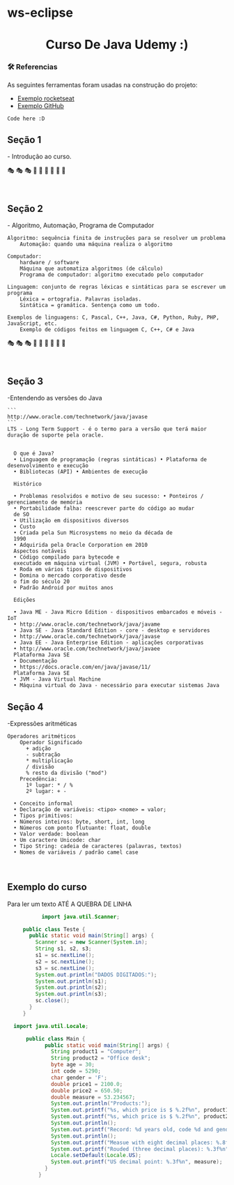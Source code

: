 # ws-eclipse
<h1 align="center">Curso De Java Udemy :)</h1>

### 🛠 Referencias 

As seguintes ferramentas foram usadas na construção do projeto:

- [Exemplo rocketseat](https://blog.rocketseat.com.br/como-fazer-um-bom-readme/#-t-tulo-e-descri-o)
- [Exemplo GitHub](https://docs.github.com/pt/get-started/writing-on-github/getting-started-with-writing-and-formatting-on-github/basic-writing-and-formatting-syntax)



```
Code here :D
```



<h2><b>Seção 1</b></h2>
  - Introdução ao curso.

:performing_arts:	:performing_arts:	:performing_arts:	 :rainbow:	:rainbow:	:rainbow:	:dizzy:	:dizzy:	:dizzy:	

  <br>  
  
<h2><b>Seção 2</b></h2>
    - Algoritmo, Automação, Programa  de Computador
    
    Algoritmo: sequência finita de instruções para se resolver um problema
        Automação: quando uma máquina realiza o algoritmo
    
    Computador:
        hardware / software
        Máquina que automatiza algoritmos (de cálculo)
        Programa de computador: algoritmo executado pelo computador

    Linguagem: conjunto de regras léxicas e sintáticas para se escrever um programa
        Léxica = ortografia. Palavras isoladas.
        Sintática = gramática. Sentença como um todo.

    Exemplos de linguagens: C, Pascal, C++, Java, C#, Python, Ruby, PHP, JavaScript, etc.
        Exemplo de códigos feitos em linguagem C, C++, C# e Java

:performing_arts:	:performing_arts:	:performing_arts:	 :rainbow:	:rainbow:	:rainbow:	:dizzy:	:dizzy:	:dizzy:	

  <br>  
  
<h2><b>Seção 3</b></h2>
   -Entendendo as versões do Java

    ```
    http://www.oracle.com/technetwork/java/javase
    ```
    LTS - Long Term Support - é o termo para a versão que terá maior duração de suporte pela oracle.
    

      O que é Java?
      • Linguagem de programação (regras sintáticas) • Plataforma de desenvolvimento e execução
      • Bibliotecas (API) • Ambientes de execução
      
      Histórico
      
      • Problemas resolvidos e motivo de seu sucesso: • Ponteiros / gerenciamento de memória
      • Portabilidade falha: reescrever parte do código ao mudar
      de SO
      • Utilização em dispositivos diversos
      • Custo
      • Criada pela Sun Microsystems no meio da década de
      1990
      • Adquirida pela Oracle Corporation em 2010
      Aspectos notáveis
      • Código compilado para bytecode e
      executado em máquina virtual (JVM) • Portável, segura, robusta
      • Roda em vários tipos de dispositivos
      • Domina o mercado corporativo desde
      o fim do século 20
      • Padrão Android por muitos anos
      
      Edições
      
      • Java ME - Java Micro Edition - dispositivos embarcados e móveis - IoT
      • http://www.oracle.com/technetwork/java/javame
      • Java SE - Java Standard Edition - core - desktop e servidores
      • http://www.oracle.com/technetwork/java/javase
      • Java EE - Java Enterprise Edition - aplicações corporativas
      • http://www.oracle.com/technetwork/java/javaee
      Plataforma Java SE
      • Documentação
      • https://docs.oracle.com/en/java/javase/11/
      Plataforma Java SE
      • JVM - Java Virtual Machine
      • Máquina virtual do Java - necessário para executar sistemas Java

<h2><b>Seção 4</b></h2>
   -Expressões aritméticas
   
    Operadores aritméticos
        Operador Significado
          + adição
          - subtração
          * multiplicação
          / divisão
          % resto da divisão ("mod")
        Precedência:
          1º lugar: * / %
          2º lugar: + -
          
      • Conceito informal
      • Declaração de variáveis: <tipo> <nome> = valor;
      • Tipos primitivos:
      • Números inteiros: byte, short, int, long
      • Números com ponto flutuante: float, double
      • Valor verdade: boolean
      • Um caractere Unicode: char
      • Tipo String: cadeia de caracteres (palavras, textos)
      • Nomes de variáveis / padrão camel case
      
      
      
 
 
 
<br>
<h2> Exemplo do curso </h2>
<p>Para ler um texto ATÉ A QUEBRA DE LINHA</p>
 
 
 ```java
            import java.util.Scanner;

      public class Teste {
        public static void main(String[] args) {
          Scanner sc = new Scanner(System.in);
          String s1, s2, s3;
          s1 = sc.nextLine();
          s2 = sc.nextLine();
          s3 = sc.nextLine();
          System.out.println("DADOS DIGITADOS:");
          System.out.println(s1);
          System.out.println(s2);
          System.out.println(s3);
          sc.close();
        }
      }
  ```
      
      
      
   


```java
  import java.util.Locale;

      public class Main {
            public static void main(String[] args) {
              String product1 = "Computer";
              String product2 = "Office desk";
              byte age = 30;
              int code = 5290;
              char gender = 'F';
              double price1 = 2100.0;
              double price2 = 650.50;
              double measure = 53.234567;
              System.out.println("Products:");
              System.out.printf("%s, which price is $ %.2f%n", product1, price1);
              System.out.printf("%s, which price is $ %.2f%n", product2, price2);
              System.out.println();
              System.out.printf("Record: %d years old, code %d and gender: %c%n", age, code, gender);
              System.out.println();
              System.out.printf("Measue with eight decimal places: %.8f%n", measure);
              System.out.printf("Rouded (three decimal places): %.3f%n", measure);
              Locale.setDefault(Locale.US);
              System.out.printf("US decimal point: %.3f%n", measure);
            }
          }
```
